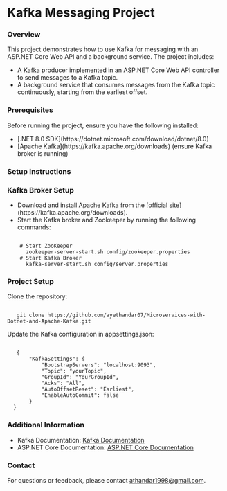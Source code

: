 <h1> Kafka Messaging Project </h1>

<h3> Overview </h3>
<p> This project demonstrates how to use Kafka for messaging with an ASP.NET Core Web API and a background service. The project includes:
  <ul>
    <li>A Kafka producer implemented in an ASP.NET Core Web API controller to send messages to a Kafka topic.</li>
    <li>A background service that consumes messages from the Kafka topic continuously, starting from the earliest offset.</li>
  </ul>
</p>

<h3> Prerequisites </h3>
<p>Before running the project, ensure you have the following installed:
<ul>
  <li> [.NET 8.0 SDK](https://dotnet.microsoft.com/download/dotnet/8.0)</li>
  <li> [Apache Kafka](https://kafka.apache.org/downloads) (ensure Kafka broker is running)</li>
</ul>
</p>

<h3> Setup Instructions </h3>
<h3> Kafka Broker Setup</h3>
<ul>
  <li> Download and install Apache Kafka from the [official site](https://kafka.apache.org/downloads).</li>
  <li> Start the Kafka broker and Zookeeper by running the following commands:</li>
</ul> <p></p>
<div class="codehilite">
<pre><code> 
    # Start ZooKeeper
      zookeeper-server-start.sh config/zookeeper.properties
    # Start Kafka Broker
      kafka-server-start.sh config/server.properties
</code></pre>
</div>

<h3>Project Setup</h3>
<p> Clone the repository: </p><p></p>
<div class="codehilite">
<pre><code> 
   git clone https://github.com/ayethandar07/Microservices-with-Dotnet-and-Apache-Kafka.git
</code></pre>
</div>
<p>Update the Kafka configuration in appsettings.json:</p><p></p>
<div class="codehilite">
<pre><code> 
   {
       "KafkaSettings": {
           "BootstrapServers": "localhost:9093",
           "Topic": "yourTopic",
           "GroupId": "YourGroupId",
           "Acks": "All",
           "AutoOffsetReset": "Earliest",
           "EnableAutoCommit": false
       }
  }
</code></pre>
</div>

<h3> Additional Information</h3>
<ul>
  <li>Kafka Documentation: <a href="https://kafka.apache.org/documentation/">Kafka Documentation</a></li>
  <li>ASP.NET Core Documentation: <a href="https://learn.microsoft.com/en-us/aspnet/core/?view=aspnetcore-8.0"> ASP.NET Core Documentation </a></li>
</ul>

<h3> Contact </h3>
<p>For questions or feedback, please contact <a href="mailto:athandar1998@gmail.com">athandar1998@gmail.com</a>.</p>
